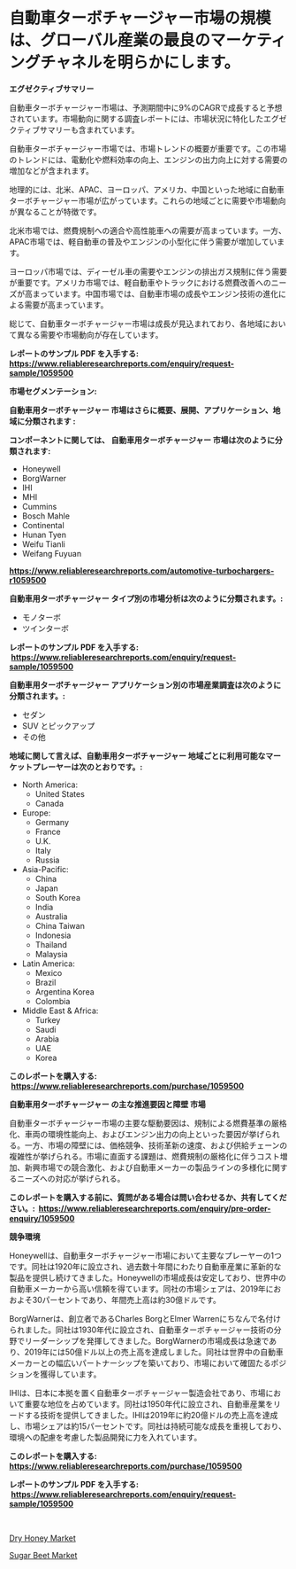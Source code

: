 <p><h1>自動車ターボチャージャー市場の規模は、グローバル産業の最良のマーケティングチャネルを明らかにします。</h1></p><p><strong>エグゼクティブサマリー</strong></p>
<p><p>自動車ターボチャージャー市場は、予測期間中に9%のCAGRで成長すると予想されています。市場動向に関する調査レポートには、市場状況に特化したエグゼクティブサマリーも含まれています。</p><p>自動車ターボチャージャー市場では、市場トレンドの概要が重要です。この市場のトレンドには、電動化や燃料効率の向上、エンジンの出力向上に対する需要の増加などが含まれます。</p><p>地理的には、北米、APAC、ヨーロッパ、アメリカ、中国といった地域に自動車ターボチャージャー市場が広がっています。これらの地域ごとに需要や市場動向が異なることが特徴です。</p><p>北米市場では、燃費規制への適合や高性能車への需要が高まっています。一方、APAC市場では、軽自動車の普及やエンジンの小型化に伴う需要が増加しています。</p><p>ヨーロッパ市場では、ディーゼル車の需要やエンジンの排出ガス規制に伴う需要が重要です。アメリカ市場では、軽自動車やトラックにおける燃費改善へのニーズが高まっています。中国市場では、自動車市場の成長やエンジン技術の進化による需要が高まっています。</p><p>総じて、自動車ターボチャージャー市場は成長が見込まれており、各地域において異なる需要や市場動向が存在しています。</p></p>
<p><strong>レポートのサンプル PDF を入手する: <a href="https://www.reliableresearchreports.com/enquiry/request-sample/1059500">https://www.reliableresearchreports.com/enquiry/request-sample/1059500</a></strong></p>
<p><strong>市場セグメンテーション:</strong></p>
<p><strong> 自動車用ターボチャージャー 市場はさらに概要、展開、アプリケーション、地域に分類されます :</strong></p>
<p><strong>コンポーネントに関しては、 自動車用ターボチャージャー 市場は次のように分類されます: &nbsp;</strong></p>
<p><ul><li>Honeywell</li><li>BorgWarner</li><li>IHI</li><li>MHI</li><li>Cummins</li><li>Bosch Mahle</li><li>Continental</li><li>Hunan Tyen</li><li>Weifu Tianli</li><li>Weifang Fuyuan</li></ul></p>
<p><strong><a href="https://www.reliableresearchreports.com/automotive-turbochargers-r1059500">https://www.reliableresearchreports.com/automotive-turbochargers-r1059500</a></strong></p>
<p><strong> 自動車用ターボチャージャー タイプ別の市場分析は次のように分類されます。:</strong></p>
<p><ul><li>モノターボ</li><li>ツインターボ</li></ul></p>
<p><strong>レポートのサンプル PDF を入手する: &nbsp;<a href="https://www.reliableresearchreports.com/enquiry/request-sample/1059500">https://www.reliableresearchreports.com/enquiry/request-sample/1059500</a></strong></p>
<p><strong> 自動車用ターボチャージャー アプリケーション別の市場産業調査は次のように分類されます。:</strong></p>
<p><ul><li>セダン</li><li>SUV とピックアップ</li><li>その他</li></ul></p>
<p><strong>地域に関して言えば、自動車用ターボチャージャー 地域ごとに利用可能なマーケットプレーヤーは次のとおりです。:</strong></p>
<p><ul>
    <li>
        North America:
        <ul>
            <li>United States</li>
            <li>Canada</li>
        </ul>
    </li>
    <li>
        Europe:
        <ul>
            <li>Germany</li>
            <li>France</li>
            <li>U.K.</li>
            <li>Italy</li>
            <li>Russia</li>
        </ul>
    </li>
    <li>
        Asia-Pacific:
        <ul>
            <li>China</li>
            <li>Japan</li>
            <li>South Korea</li>
            <li>India</li>
            <li>Australia</li>
            <li>China Taiwan</li>
            <li>Indonesia</li>
            <li>Thailand</li>
            <li>Malaysia</li>
        </ul>
    </li>
    <li>
        Latin America:
        <ul>
            <li>Mexico</li>
            <li>Brazil</li>
            <li>Argentina Korea</li>
            <li>Colombia</li>
        </ul>
    </li>
    <li>
        Middle East & Africa:
        <ul>
            <li>Turkey</li>
            <li>Saudi</li>
            <li>Arabia</li>
            <li>UAE</li>
            <li>Korea</li>
        </ul>
    </li>
    </ul></p>
<p><strong>このレポートを購入する: &nbsp;<a href="https://www.reliableresearchreports.com/purchase/1059500">https://www.reliableresearchreports.com/purchase/1059500</a></strong></p>
<p><strong>自動車用ターボチャージャー の主な推進要因と障壁 市場</strong></p>
<p><p>自動車ターボチャージャー市場の主要な駆動要因は、規制による燃費基準の厳格化、車両の環境性能向上、およびエンジン出力の向上といった要因が挙げられる。一方、市場の障壁には、価格競争、技術革新の速度、および供給チェーンの複雑性が挙げられる。市場に直面する課題は、燃費規制の厳格化に伴うコスト増加、新興市場での競合激化、および自動車メーカーの製品ラインの多様化に関するニーズへの対応が挙げられる。</p></p>
<p><strong>このレポートを購入する前に、質問がある場合は問い合わせるか、共有してください。:&nbsp; <a href="https://www.reliableresearchreports.com/enquiry/pre-order-enquiry/1059500">https://www.reliableresearchreports.com/enquiry/pre-order-enquiry/1059500</a></strong></p>
<p><strong>競争環境</strong></p>
<p><p>Honeywellは、自動車ターボチャージャー市場において主要なプレーヤーの1つです。同社は1920年に設立され、過去数十年間にわたり自動車産業に革新的な製品を提供し続けてきました。Honeywellの市場成長は安定しており、世界中の自動車メーカーから高い信頼を得ています。同社の市場シェアは、2019年におおよそ30パーセントであり、年間売上高は約30億ドルです。</p><p>BorgWarnerは、創立者であるCharles BorgとElmer Warrenにちなんで名付けられました。同社は1930年代に設立され、自動車ターボチャージャー技術の分野でリーダーシップを発揮してきました。BorgWarnerの市場成長は急速であり、2019年には50億ドル以上の売上高を達成しました。同社は世界中の自動車メーカーとの幅広いパートナーシップを築いており、市場において確固たるポジションを獲得しています。</p><p>IHIは、日本に本拠を置く自動車ターボチャージャー製造会社であり、市場において重要な地位を占めています。同社は1950年代に設立され、自動車産業をリードする技術を提供してきました。IHIは2019年に約20億ドルの売上高を達成し、市場シェアは約15パーセントです。同社は持続可能な成長を重視しており、環境への配慮を考慮した製品開発に力を入れています。</p></p>
<p><strong>このレポートを購入する: &nbsp; <a href="https://www.reliableresearchreports.com/purchase/1059500">https://www.reliableresearchreports.com/purchase/1059500</a></strong></p>
<p><strong>レポートのサンプル PDF を入手する: &nbsp;<a href="https://www.reliableresearchreports.com/enquiry/request-sample/1059500">https://www.reliableresearchreports.com/enquiry/request-sample/1059500</a></strong><strong></strong></p>
<p>&nbsp;</p>
<p><p><a href="https://butternut-bug-553.notion.site/Dry-Honey-Market-Research-Report-Its-History-and-Forecast-2024-to-2031-107fc6c4970c4fea86d4ca5f437c3fff">Dry Honey Market</a></p><p><a href="https://invited-way-688.notion.site/Sugar-Beet-Market-Size-CAGR-Trends-2024-2030-fe14282385eb41a3aa85d789a757a34d">Sugar Beet Market</a></p></p>